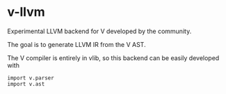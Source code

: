 # v-llvm
Experimental LLVM backend for V developed by the community.

The goal is to generate LLVM IR from the V AST.

The V compiler is entirely in vlib, so this backend can be easily developed with

```
import v.parser
import v.ast
```
